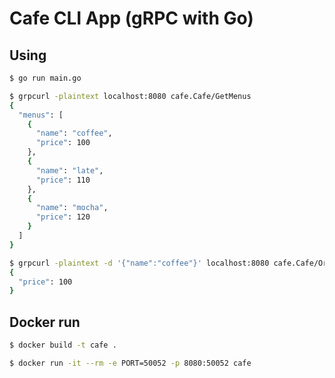# Cafe CLI App (gRPC with Go)

## Using

```sh
$ go run main.go

$ grpcurl -plaintext localhost:8080 cafe.Cafe/GetMenus
{
  "menus": [
    {
      "name": "coffee",
      "price": 100
    },
    {
      "name": "late",
      "price": 110
    },
    {
      "name": "mocha",
      "price": 120
    }
  ]
}

$ grpcurl -plaintext -d '{"name":"coffee"}' localhost:8080 cafe.Cafe/Order
{
  "price": 100
}
```


## Docker run

```sh
$ docker build -t cafe .

$ docker run -it --rm -e PORT=50052 -p 8080:50052 cafe
```
